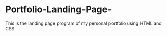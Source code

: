 # Portfolio-Landing-Page-
This is the landing page program of my personal portfolio using HTML and CSS.




